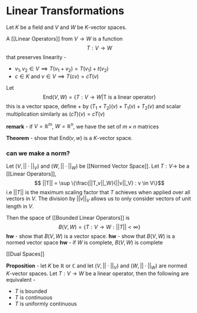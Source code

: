 # Linear Transformations

Let $K$ be a field and $V$ and $W$ be $K$-vector spaces.

A [[Linear Operators]] from $V\rightarrow W$ is a function
$$T: V\rightarrow W$$
that preserves linearity -
- $v_1, v_2 \in V \implies T(v_1+v_2) = T(v_1) +t(v_2)$
- $c \in K$ and $v\in V \implies T(cv) = cT(v)$

Let
$$ \text{End}(V,W) = \{T : V \rightarrow W | \text{T is a linear operator}\}$$
this is a vector space, define $+$ by $(T_1 + T_2)(v) + T_1(v) + T_2(v)$ and scalar multiplication similarly as $(cT)(v) = cT(v)$ 

**remark** - if $V = \mathbb{R}^m$, $W = \mathbb{R}^n$, we have the set of $m\times n$ matrices

**Theorem** - show that $\text{End}(v,w)$ is a $K$-vector space.


### can we make a norm?

Let $(V, ||\cdot||_V)$ and $(W, ||\cdot||_W)$ be [[Normed Vector Space]]. Let $T:  V\rightarrow$ be a [[Linear Operators]],
$$ ||T|| = \sup \{\frac{||T_v||_W}{||v||_V} : v \in V\}$$
i.e $||T||$ is the maximum scaling factor that $T$ achieves when applied over all vectors in $V$. The division by $||v||_V$ allows us to only consider vectors of unit length in $V$.

Then the space of [[Bounded Linear Operators]] is
$$B(V,W) = \{T:V\rightarrow W : ||T|| < \infty\}$$
**hw** - show that $B(V,W)$ is a vector space.
**hw** - show that $B(V,W)$ is a normed vector space
**hw** - if $W$ is complete, $B(V,W)$ is complete

[[Dual Spaces]]

**Proposition** - let $K$ be $\mathbb{R}$ or $\mathbb{C}$ and let $(V, ||\cdot||_V)$ and $(W, ||\cdot||_W)$ are normed $K$-vector spaces. Let $T: V\rightarrow W$ be a linear operator, then the following are equivalent -

- $T$ is bounded
- $T$ is continuous
- $T$ is uniformly continuous

